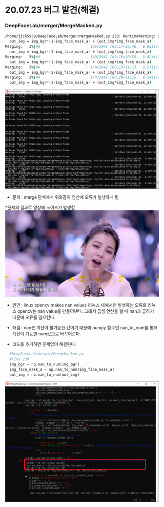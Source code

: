 
# 20.07.23 버그 발견(해결)

### DeepFaceLab/merger/MergeMasked.py

```sh
/home/jjck5938/DeepFaceLab/merger/MergeMasked.py:238: RuntimeWarning: invalid value encountered in multiply
  out_img = img_bgr*(1-img_face_mask_a) + (out_img*img_face_mask_a)
Merging:   3%|#8                     | 156/5941 [00:17<10:48,  8.92it/s]/home/jjck5938/DeepFaceLab/merger/MergeMasked.py:238: RuntimeWarning: invalid value encountered in multiply
  out_img = img_bgr*(1-img_face_mask_a) + (out_img*img_face_mask_a)
Merging:   3%|#9                     | 160/5941 [00:18<10:55,  8.82it/s]/home/jjck5938/DeepFaceLab/merger/MergeMasked.py:238: RuntimeWarning: invalid value encountered in multiply
  out_img = img_bgr*(1-img_face_mask_a) + (out_img*img_face_mask_a)
Merging:   3%|##                     | 170/5941 [00:19<11:13,  8.57it/s]/home/jjck5938/DeepFaceLab/merger/MergeMasked.py:238: RuntimeWarning: invalid value encountered in multiply
  out_img = img_bgr*(1-img_face_mask_a) + (out_img*img_face_mask_a)
Merging:   3%|##                     | 174/5941 [00:20<11:15,  8.54it/s]/home/jjck5938/DeepFaceLab/merger/MergeMasked.py:238: RuntimeWarning: invalid value encountered in multiply
  out_img = img_bgr*(1-img_face_mask_a) + (out_img*img_face_mask_a)

```
![그림 첨부](./picture/bug_In_merge.png)

- 문제 : merge 단계에서 위와같이 연산에 오류가 발생하게 됨

*문제의 결과로 영상에 노이즈가 발생함
![error_img](./picture/big_img.png)

- 원인 : linux opencv makes nan values
  리눅스 내에서만 발생하는 오류로 리눅스 opencv는 nan value를 만들어낸다. 그래서 곱셈 연산을 할 때 nan과 곱하기 때문에 오류를 일으킨다.
  
- 해결 : nan은 계산이 불가능한 값이기 때문에 numpy 함수인 nan_to_num을 통해 계산이 가능한 num값으로 바꾸어준다.
-  코드를 추가하면 문제없이 해결된다.

```python
  #DeepFaceLab/merger/MergeMasked.py
  #line 230
  img_bgr = np.nan_to_num(img_bgr)
  img_face_mask_a = np.nan_to_num(img_face_mask_a)
  out_img = np.nan_to_num(out_img)
```

![fix_bug](./picture/fix_bug.png)